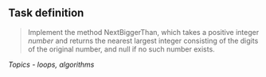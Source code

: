 ## Task definition ##

> Implement the method NextBiggerThan, which takes a positive integer *number* and returns the nearest largest integer consisting of the digits of the original number, and null if no such number exists.

*Topics - loops, algorithms*

